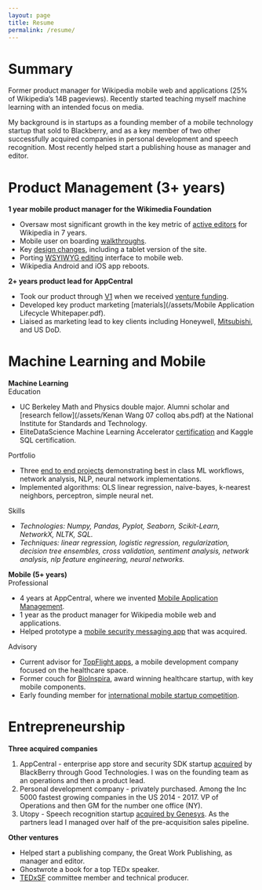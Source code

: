 ```yaml
---
layout: page
title: Resume
permalink: /resume/
---
```

<h1>Summary</h1>

Former product manager for Wikipedia mobile web and applications (25% of Wikipedia’s 14B pageviews). Recently started teaching myself machine learning with an intended focus on media.  

My background is in startups as a founding member of a mobile technology startup that sold to Blackberry, and as a key member of two other successfully acquired companies in personal development and speech recognition. Most recently helped start a publishing house as manager and editor.

<h1>Product Management (3+ years)</h1>

**1 year mobile product manager for the Wikimedia Foundation**  
* Oversaw most significant growth in the key metric of [active editors](/assets/excerpt_Mobile_Contributions_Quarterly_Review_10-2013.pdf) for Wikipedia in 7 years.  
* Mobile user on boarding [walkthroughs](https://blog.wikimedia.org/2013/12/11/wikimedia-foundation-report-november-2013/#Mobile).  
* Key [design changes](https://designatwikipedia.tumblr.com/post/62048718932/thoughts-on-humanizing-wikipedia-for-the-mobile), including a tablet version of the site.  
* Porting [WSYIWYG editing](/assets/excerpt_Mobile_Web_&_App_Quarterly_Review_02-2014.pdf) interface to mobile web.   
* Wikipedia Android and iOS app reboots.  

**2+ years product lead for AppCentral**  
* Took our product through [V1](https://www.prnewswire.com/news-releases/quickly-easily-securely-deploy-your-enterprise-apps-with-appcentral-v10-98012829.html) when we received [venture funding](https://www.brv.com/app-central).  
* Developed key product marketing [materials](/assets/Mobile Application Lifecycle Whitepaper.pdf).  
* Liaised as marketing lead to key clients including Honeywell, [Mitsubishi](/assets/Case-Study-Mitsubishi-120622.pdf), and US DoD.  

<h1>Machine Learning and Mobile</h1>

**Machine Learning**  
Education  
* UC Berkeley Math and Physics double major. Alumni scholar and [research fellow](/assets/Kenan Wang 07 colloq abs.pdf) at the National Institute for Standards and Technology.  
* EliteDataScience Machine Learning Accelerator [certification](https://www.credential.net/610t031f) and Kaggle SQL certification.  

Portfolio  
* Three [end to end projects](/organized_portfolio/) demonstrating best in class ML workflows, network analysis, NLP, neural network implementations.  
* Implemented algorithms: OLS linear regression, naive-bayes, k-nearest neighbors, perceptron, simple neural net.  

Skills  
* *Technologies: Numpy, Pandas, Pyplot, Seaborn, Scikit-Learn, NetworkX, NLTK, SQL.*  
* *Techniques: linear regression, logistic regression, regularization, decision tree ensembles, cross validation, sentiment analysis, network analysis, nlp feature engineering, neural networks.*  

**Mobile (5+ years)**  
Professional  
* 4 years at AppCentral, where we invented [Mobile Application Management](https://en.wikipedia.org/wiki/Mobile_application_management).  
* 1 year as the product manager for Wikipedia mobile web and applications.  
* Helped prototype a [mobile security messaging app](https://www.prweb.com/releases/2010/01/prweb3437544.htm) that was acquired.

Advisory  
* Current advisor for [TopFlight apps](https://topflightapps.com/), a mobile development company focused on the healthcare space.  
* Former couch for [BioInspira](http://www.bioinspira.com/), award winning healthcare startup, with key mobile components.  
* Early founding member for [international mobile startup competition](https://www.prnewswire.co.uk/news-releases/bmic-holds-first-university-mobile-challenge-at-the-gsma-mobile-world-congress-2011-156461255.html).  


<h1>Entrepreneurship</h1>

**Three acquired companies**
1. AppCentral - enterprise app store and security SDK startup [acquired](https://www.prnewswire.com/news-releases/good-technology-signs-agreement-to-acquire-appcentral-inc-172231601.html) by BlackBerry through Good Technologies. I was on the founding team as an operations and then a product lead.
2. Personal development company - privately purchased. Among the Inc 5000 fastest growing companies in the US 2014 - 2017. VP of Operations and then GM for the number one office (NY).
3. Utopy - Speech recognition startup [acquired by Genesys](https://www.gartner.com/en/documents/2557316/genesys-new-ownership-and-its-acquisition-of-utopy-and-a). As the partners lead I managed over half of the pre-acquisition sales pipeline.  

**Other ventures**
* Helped start a publishing company, the Great Work Publishing, as manager and editor.  
* Ghostwrote a book for a top TEDx speaker.  
* [TEDxSF](https://www.ted.com/tedx/events/1817) committee member and technical producer.  
